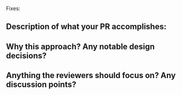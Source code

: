 Fixes:

## Description of what your PR accomplishes:

## Why this approach? Any notable design decisions?

## Anything the reviewers should focus on? Any discussion points?
